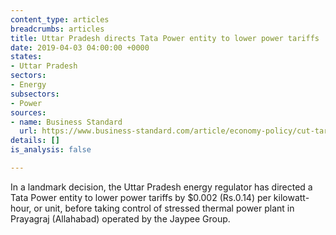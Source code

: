 ```yaml
---
content_type: articles
breadcrumbs: articles
title: Uttar Pradesh directs Tata Power entity to lower power tariffs
date: 2019-04-03 04:00:00 +0000
states:
- Uttar Pradesh
sectors:
- Energy
subsectors:
- Power
sources:
- name: Business Standard
  url: https://www.business-standard.com/article/economy-policy/cut-tariff-before-buying-stressed-asset-up-energy-regulator-to-tata-power-119033000472_1.html
details: []
is_analysis: false

---
```

In a landmark decision, the Uttar Pradesh energy regulator has directed a Tata Power entity to lower power tariffs by $0.002 (Rs.0.14) per kilowatt-hour, or unit, before taking control of stressed thermal power plant in Prayagraj (Allahabad) operated by the Jaypee Group.